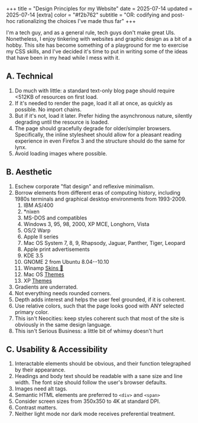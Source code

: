 +++
title = "Design Principles for my Website"
date = 2025-07-14
updated = 2025-07-14
[extra]
color = "#f2b762"
subtitle = "OR: codifying and post-hoc rationalizing the choices I've made thus far"
+++

I'm a tech guy, and as a general rule, tech guys don't make great UIs. Nonetheless,
I enjoy tinkering with websites and graphic design as a bit of a hobby. This site
has become something of a playground for me to exercise my CSS skills, and I've
decided it's time to put in writing some of the ideas that have been in my head
while I mess with it.

## A. Technical
1. Do much with little: a standard text-only blog page should require \<512KB of resources on first load.
2. If it's needed to render the page, load it all at once, as quickly as possible. No import chains.
3. But if it's not, load it later. Prefer hiding the asynchronous nature, silently degrading until the resource is loaded.
4. The page should gracefully degrade for older/simpler browsers. Specifically, the inline stylesheet should allow for
a pleasant reading experience in even Firefox 3 and the structure should do the same for lynx.
5. Avoid loading images where possible.

## B. Aesthetic
1. Eschew corporate "flat design" and reflexive minimalism.
2. Borrow elements from different eras of computing history, including 1980s terminals and graphical desktop environments from 1993-2009.
   1. IBM AS/400
   2. *nixen
   3. MS-DOS and compatibles
   4. Windows 3, 95, 98, 2000, XP MCE, Longhorn, Vista
   5. OS/2 Warp
   6. Apple II series
   7. Mac OS System 7, 8, 9, Rhapsody, Jaguar, Panther, Tiger, Leopard
   8. Apple print advertisements
   9. KDE 3.5
   10. GNOME 2 from Ubuntu 8.04--10.10
   11. Winamp [Skins 🦙](https://skins.webamp.org/)
   12. Mac OS [Themes](https://macthemes.garden/)
   13. XP [Themes](https://www.deviantart.com/jamush/art/Watercolor-Emico-Black-89206761)
3. Gradients are underrated.
4. Not everything needs rounded corners.
5. Depth adds interest and helps the user feel grounded, if it is coherent.
6. Use relative colors, such that the page looks good with ANY selected primary color.
7. This isn't Neocities: keep styles coherent such that most of the site is obviously in the same design language.
8. This isn't Serious Business: a little bit of whimsy doesn't hurt

## C. Usability & Accessibility
1. Interactable elements should be obvious, and their function telegraphed by their appearance.
2. Headings and body text should be readable with a sane size and line width. The font size should follow the user's browser defaults.
3. Images need alt tags.
4. Semantic HTML elements are preferred to `<div>` and `<span>`
5. Consider screen sizes from 350x350 to 4K at standard DPI.
6. Contrast matters.
7. Neither light mode nor dark mode receives preferential treatment.
